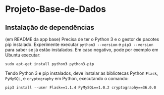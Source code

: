 # Projeto-Base-de-Dados


## Instalação de dependências

(em README da app base)
Precisa de ter o Python 3 e o gestor de pacotes pip instalado.
Experimente executar `python3 --version` e `pip3 --version` para saber
se já estão instalados. Em caso negativo, pode por exemplo em Ubuntu
executar:

```
sudo apt-get install python3 python3-pip
```

Tendo Python 3 e pip instalados, deve instalar as bibliotecas Python `Flask`, `PyMySQL`, e `cryptography` em Python, executando o comando:

```
pip3 install --user Flask==1.1.4 PyMySQL==1.0.2 cryptography==36.0.0
``` 
